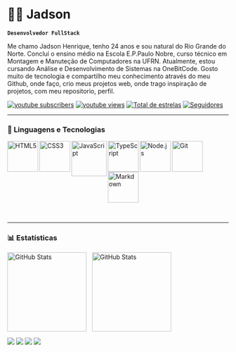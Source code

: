 # 👨‍💻 Jadson

**`Desenvolvedor FullStack`**

Me chamo Jadson Henrique, tenho 24 anos e sou natural do Rio Grande do Norte. Concluí o ensino médio na
Escola E.P.Paulo Nobre, curso técnico em Montagem e Manuteção de Computadores na UFRN. Atualmente, estou cursando Análise e
Desenvolvimento de Sistemas na OneBitCode. Gosto muito de tecnologia e compartilho meu conhecimento através do meu Github, onde faço, crio meus projetos web, onde trago inspiração de projetos, com meu repositorio, perfil.

<p>
    <a href="https://www.youtube.com/@jadson.h7">
        <img alt="youtube subscribers" title="Inscreva-se no meu canal"
            src="https://custom-icon-badges.demolab.com/youtube/channel/subscribers/UCHpz86MA-1cl7zUucNwDFpA?color=%23E05D44&label=Inscreva-se&logo=video&logoColor=white&style=for-the-badge&labelColor=CE4630" /></a>
    <a href="https://www.youtube.com/@jadson.h7">
        <img alt="youtube views" title="Vizualizações no YouTube"
            src="https://custom-icon-badges.demolab.com/youtube/channel/views/UCHpz86MA-1cl7zUucNwDFpA?color=%23E1AD0E&logo=eye&logoColor=white&style=for-the-badge&labelColor=C79600" /></a>
    <a href="https://github.com/jadsonH7?tab=repositories&sort=stargazers">
        <img alt="Total de estrelas" title="Total de estrelas GitHub"
            src="https://custom-icon-badges.demolab.com/github/stars/jadsonH7?color=55960c&style=for-the-badge&labelColor=488207&logo=star&label=estrelas" /></a>
    <a href="https://github.com/jadsonH7?tab=followers">
        <img alt="Seguidores" title="Me siga no GitHub"
            src="https://custom-icon-badges.demolab.com/github/followers/jadsonH7?color=236ad3&labelColor=1155ba&style=for-the-badge&logo=github&label=Seguidores&logoColor=white" /></a>
</p>

---

### 🤖 Linguagens e Tecnologias

<p>
    <img align="left" alt="HTML5" title="HTML5" width="70px" padding-right="10px" 
    src="https://img.icons8.com/color/2x/html-5.png" alt="HTML5">
    <img align="left" alt="CSS3" title="CSS3" width="70px" padding-right="10px"
    src="https://img.icons8.com/color/2x/css3.png" alt="CSS3">
    <img align="left" alt="JavaScript" title="JavaScript" width="80px" padding-right="10px" 
    src="https://static.vecteezy.com/system/resources/previews/027/127/560/non_2x/javascript-logo-javascript-icon-transparent-free-png.png" alt="JavaScript">
    <img align="left" alt="TypeScript" title="TypeScript" width="70px" padding-right="10px" 
    src="https://img.icons8.com/?size=100&id=wpZmKzk11AzJ&format=png&color=000000" alt="Typescript">
    <img align="left" alt="Node.js" title="Node.js" width="70px" padding-right="10px" 
    src="https://img.icons8.com/?size=100&id=hsPbhkOH4FMe&format=png&color=000000" alt="Node.js">
    <img align="left" alt="Git" title="Git" width="70px" padding-right="10px" 
    src="https://img.icons8.com/?size=100&id=20906&format=png&color=000000" alt="Git">
    <img alt="Markdown" title="Markdown" width="70px" padding-right="10px"
    src="https://img.icons8.com/?size=100&id=21831&format=png&color=0078b1" alt="Markdown">
</p>

<br/>

---

### 📊 Estatísticas

<img align="left"
    alt="GitHub Stats"
    height="180"
    style="padding-right: 10px;"
    src="https://github-readme-stats.vercel.app/api?username=jadsonH7&show_icons=true&theme=tokyonight&include_all_commits=true&locale=pt-br" />

<img
    alt="GitHub Stats"
    height="180"
    style="padding-right: 10px;"
    src="https://github-readme-stats.vercel.app/api/top-langs/?username=jadsonH7&theme=tokyonight&layout=compact&custom_title=Tecnologias&langs_count=5" />

<p>
    <a href="https://www.youtube.com/channel/UCHpz86MA-1cl7zUucNwDFpA" target="_blank">
        <img src="https://img.shields.io/badge/YouTube-FF0000?style=for-the-badge&logo=youtube&logoColor=white" target="_blank"></a>
    <a href="https://www.instagram.com/jadsonh7/" target="_blank">
        <img src="https://img.shields.io/badge/-Instagram-%23E4405F?style=for-the-badge&logo=instagram&logoColor=white" target="_blank"></a>
    <a href = "mailto: jadsonzap@gmail.com">
        <img src="https://img.shields.io/badge/-Gmail-%23333?style=for-the-badge&logo=gmail&logoColor=white" target="_blank"></a>
    <a href="https://www.linkedin.com/in/jadson-henrique-68611730b?/" target="_blank">
        <img src="https://img.shields.io/badge/-LinkedIn-%230077B5?style=for-the-badge&logo=linkedin&logoColor=white" target="_blank"></a> 
</p>
